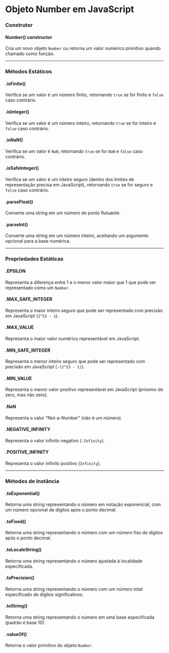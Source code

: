 # Objeto Number em JavaScript

### Construtor

#### Number() constructor
Cria um novo objeto `Number` ou retorna um valor numérico primitivo quando chamado como função.

---

### Métodos Estáticos

#### .isFinite()
Verifica se um valor é um número finito, retornando `true` se for finito e `false` caso contrário.

#### .isInteger()
Verifica se um valor é um número inteiro, retornando `true` se for inteiro e `false` caso contrário.

#### .isNaN()
Verifica se um valor é `NaN`, retornando `true` se for `NaN` e `false` caso contrário.

#### .isSafeInteger()
Verifica se um valor é um inteiro seguro (dentro dos limites de representação precisa em JavaScript), retornando `true` se for seguro e `false` caso contrário.

#### .parseFloat()
Converte uma string em um número de ponto flutuante.

#### .parseInt()
Converte uma string em um número inteiro, aceitando um argumento opcional para a base numérica.

---

### Propriedades Estáticas

#### .EPSILON
Representa a diferença entre 1 e o menor valor maior que 1 que pode ser representado como um `Number`.

#### .MAX_SAFE_INTEGER
Representa o maior inteiro seguro que pode ser representado com precisão em JavaScript (`2^53 - 1`).

#### .MAX_VALUE
Representa o maior valor numérico representável em JavaScript.

#### .MIN_SAFE_INTEGER
Representa o menor inteiro seguro que pode ser representado com precisão em JavaScript (`-(2^53 - 1)`).

#### .MIN_VALUE
Representa o menor valor positivo representável em JavaScript (próximo de zero, mas não zero).

#### .NaN
Representa o valor "Not-a-Number" (não é um número).

#### .NEGATIVE_INFINITY
Representa o valor infinito negativo (`-Infinity`).

#### .POSITIVE_INFINITY
Representa o valor infinito positivo (`Infinity`).

---

### Métodos de Instância

#### .toExponential()
Retorna uma string representando o número em notação exponencial, com um número opcional de dígitos após o ponto decimal.

#### .toFixed()
Retorna uma string representando o número com um número fixo de dígitos após o ponto decimal.

#### .toLocaleString()
Retorna uma string representando o número ajustada à localidade especificada.

#### .toPrecision()
Retorna uma string representando o número com um número total especificado de dígitos significativos.

#### .toString()
Retorna uma string representando o número em uma base especificada (padrão é base 10).

#### .valueOf()
Retorna o valor primitivo do objeto `Number`.